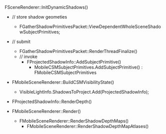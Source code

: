 FSceneRenderer::InitDynamicShadows()
- // store shadow geometies
  - FGatherShadowPrimitivesPacket::ViewDependentWholeSceneShadowSubjectPrimitives;
- // submit
  - FGatherShadowPrimitivesPacket::RenderThreadFinalize()
  - // invoke
    - FProjectedShadowInfo::AddSubjectPrimitive()
      - MobileCSMSubjectPrimitives.AddSubjectPrimitive() : FMobileCSMSubjectPrimitives
      
- FMobileSceneRenderer::BuildCSMVisibilityState()
  - VisibleLightInfo.ShadowsToProject.Add(ProjectedShadowInfo);

- FProjectedShadowInfo::RenderDepth()

- FMobileSceneRenderer::Render()
  - FMobileSceneRenderer::RenderShadowDepthMaps()
    - FMobileSceneRenderer::RenderShadowDepthMapAtlases()
